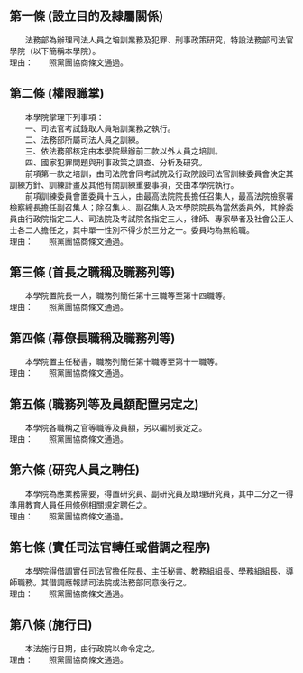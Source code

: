 第一條 (設立目的及隸屬關係)
---------------------------
　　法務部為辦理司法人員之培訓業務及犯罪、刑事政策研究，特設法務部司法官學院（以下簡稱本學院）。  
理由：　　照黨團協商條文通過。

第二條 (權限職掌)
-----------------
　　本學院掌理下列事項：  
　　一、司法官考試錄取人員培訓業務之執行。  
　　二、法務部所屬司法人員之訓練。  
　　三、依法務部核定由本學院舉辦前二款以外人員之培訓。  
　　四、國家犯罪問題與刑事政策之調查、分析及研究。  
　　前項第一款之培訓，由司法院會同考試院及行政院設司法官訓練委員會決定其訓練方針、訓練計畫及其他有關訓練重要事項，交由本學院執行。  
　　前項訓練委員會置委員十五人，由最高法院院長擔任召集人，最高法院檢察署檢察總長擔任副召集人；除召集人、副召集人及本學院院長為當然委員外，其餘委員由行政院指定二人、司法院及考試院各指定三人，律師、專家學者及社會公正人士各二人擔任之，其中單一性別不得少於三分之一。委員均為無給職。  
理由：　　照黨團協商條文通過。

第三條 (首長之職稱及職務列等)
-----------------------------
　　本學院置院長一人，職務列簡任第十三職等至第十四職等。  
理由：　　照黨團協商條文通過。

第四條 (幕僚長職稱及職務列等)
-----------------------------
　　本學院置主任秘書，職務列簡任第十職等至第十一職等。  
理由：　　照黨團協商條文通過。

第五條 (職務列等及員額配置另定之)
---------------------------------
　　本學院各職稱之官等職等及員額，另以編制表定之。  
理由：　　照黨團協商條文通過。

第六條 (研究人員之聘任)
-----------------------
　　本學院為應業務需要，得置研究員、副研究員及助理研究員，其中二分之一得準用教育人員任用條例相關規定聘任之。  
理由：　　照黨團協商條文通過。

第七條 (實任司法官轉任或借調之程序)
-----------------------------------
　　本學院得借調實任司法官擔任院長、主任秘書、教務組組長、學務組組長、導師職務。其借調應報請司法院或法務部同意後行之。  
理由：　　照黨團協商條文通過。

第八條 (施行日)
---------------
　　本法施行日期，由行政院以命令定之。  
理由：　　照黨團協商條文通過。